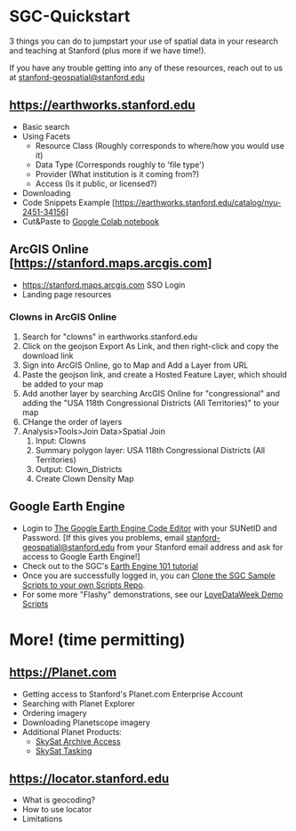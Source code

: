 # SGC-Quickstart

 3 things you can do to jumpstart your use of spatial data in your research and teaching at Stanford (plus more if we have time!). 

 If you have any trouble getting into any of these resources, reach out to us at stanford-geospatial@stanford.edu 

## https://earthworks.stanford.edu 

* Basic search
* Using Facets
  * Resource Class (Roughly corresponds to where/how you would use it)
  * Data Type (Corresponds roughly to 'file type')
  * Provider (What institution is it coming from?)
  * Access (Is it public, or licensed?)
* Downloading
* Code Snippets Example [https://earthworks.stanford.edu/catalog/nyu-2451-34156]
* Cut&Paste to [Google Colab notebook](https://colab.research.google.com)

## ArcGIS Online [https://stanford.maps.arcgis.com]

* https://stanford.maps.arcgis.com SSO Login
* Landing page resources

### Clowns in ArcGIS Online

1. Search for "clowns" in earthworks.stanford.edu
2. Click on the geojson Export As Link, and then right-click and copy the download link
3. Sign into ArcGIS Online, go to Map and Add a Layer from URL
4. Paste the geojson link, and create a Hosted Feature Layer, which should be added to your map
5. Add another layer by searching ArcGIS Online for "congressional" and adding the "USA 118th Congressional Districts (All Territories)" to your map
6. CHange the order of layers
7. Analysis>Tools>Join Data>Spatial Join
	1. 	Input: Clowns
	2. Summary polygon layer: USA 118th Congressional Districts (All Territories)
	3. Output: Clown_Districts
	4. Create Clown Density Map
  

## Google Earth Engine

* Login to [The Google Earth Engine Code Editor](https://code.earthengine.google.com/) with your SUNetID and Password. [If this gives you problems, email stanford-geospatial@stanford.edu from your Stanford email address and ask for access to Google Earth Engine!]
* Check out to the SGC's [Earth Engine 101 tutorial](https://arcg.is/0DmS590)
* Once you are successfully logged in, you can [Clone the SGC Sample Scripts to your own Scripts Repo](https://arcg.is/0DmS590).
* For some more "Flashy" demonstrations, see our [LoveDataWeek Demo Scripts](https://code.earthengine.google.com/?accept_repo=users/maplesstanford/LoveData23SampleScripts)

# More! (time permitting)
## https://Planet.com 

* Getting access to Stanford's Planet.com Enterprise Account
* Searching with Planet Explorer
* Ordering imagery 
* Downloading Planetscope imagery
* Additional Planet Products:
  * [SkySat Archive Access](https://forms.gle/Qi5rC3PkF4gtGdyCA)
  * [SkySat Tasking](https://forms.gle/V9XowiVgcAfxPixi9)

## https://locator.stanford.edu
* What is geocoding?
* How to use locator
* Limitations

